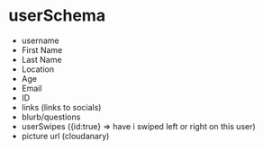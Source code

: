 # userSchema
- username
- First Name
- Last Name
- Location
- Age
- Email
- ID
- links (links to socials)
- blurb/questions
- userSwipes ({id:true} => have i swiped left or right on this user)
- picture url (cloudanary)
